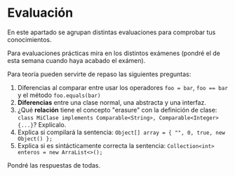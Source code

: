 # Evaluación
En este apartado se agrupan distintas evaluaciones para comprobar tus conocimientos.

Para evaluaciones prácticas mira en los distintos exámenes (pondré el de esta semana cuando haya acabado el exámen).

Para teoría pueden servirte de repaso las siguientes preguntas:
1. Diferencias al comparar entre usar los operadores `foo = bar`, `foo == bar` y el método `foo.equals(bar)`
1. **Diferencias** entre una clase normal, una abstracta y una interfaz.
1. ¿Qué **relación** tiene el concepto "erasure" con la definición de clase:
`class MiClase implements Comparable<String>, Comparable<Integer> {...}`? Explícalo.
1. Explica si compilará la sentencia: `Object[] array = { "", 0, true, new Object() };`
1. Explica si es sintácticamente correcta la sentencia: `Collection<int> enteros = new ArraList<>();`

Pondré las respuestas de todas.
